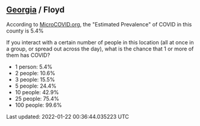 
## [Georgia](/united-states/georgia) / Floyd

According to [MicroCOVID.org](http://microcovid.org),
the "Estimated Prevalence" of COVID in this county is 5.4%

If you interact with a certain number of people in this location
(all at once in a group, or spread out across the day), what is the chance that
1 or more of them has COVID?

- 1 person: 5.4%
- 2 people: 10.6%
- 3 people: 15.5%
- 5 people: 24.4%
- 10 people: 42.9%
- 25 people: 75.4%
- 100 people: 99.6%

Last updated: 2022-01-22 00:36:44.035223 UTC
